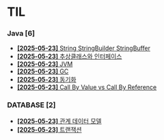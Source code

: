 # TIL
 
### Java [6]
- [**[2025-05-23]**  String StringBuilder StringBuffer](https://github.com/A-lass/TIL/blob/main/Java/String_StringBuilder_StringBuffer.md)
- [**[2025-05-23]**  추상클래스와 인터페이스](https://github.com/A-lass/TIL/blob/main/Java/추상클래스와_인터페이스.md)
- [**[2025-05-23]**  JVM](https://github.com/A-lass/TIL/blob/main/Java/JVM.md)
- [**[2025-05-23]**  GC](https://github.com/A-lass/TIL/blob/main/Java/GC.md)
- [**[2025-05-23]**  동기화](https://github.com/A-lass/TIL/blob/main/Java/동기화.md)
- [**[2025-05-23]**  Call By Value vs Call By Reference](https://github.com/A-lass/TIL/blob/main/Java/Call_By_Value_vs_Call_By_Reference.md)
### DATABASE [2]
- [**[2025-05-23]**  관계 데이터 모델](https://github.com/A-lass/TIL/blob/main/DATABASE/관계_데이터_모델.md)
- [**[2025-05-23]**  트랜잭션](https://github.com/A-lass/TIL/blob/main/DATABASE/트랜잭션.md)
